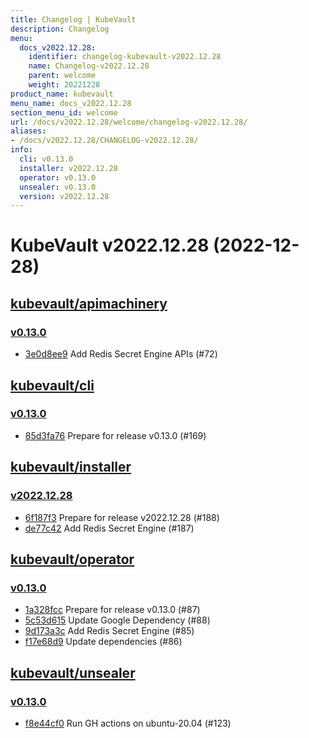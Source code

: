 ```yaml
---
title: Changelog | KubeVault
description: Changelog
menu:
  docs_v2022.12.28:
    identifier: changelog-kubevault-v2022.12.28
    name: Changelog-v2022.12.28
    parent: welcome
    weight: 20221228
product_name: kubevault
menu_name: docs_v2022.12.28
section_menu_id: welcome
url: /docs/v2022.12.28/welcome/changelog-v2022.12.28/
aliases:
- /docs/v2022.12.28/CHANGELOG-v2022.12.28/
info:
  cli: v0.13.0
  installer: v2022.12.28
  operator: v0.13.0
  unsealer: v0.13.0
  version: v2022.12.28
---
```


# KubeVault v2022.12.28 (2022-12-28)


## [kubevault/apimachinery](https://github.com/kubevault/apimachinery)

### [v0.13.0](https://github.com/kubevault/apimachinery/releases/tag/v0.13.0)

- [3e0d8ee9](https://github.com/kubevault/apimachinery/commit/3e0d8ee9) Add Redis Secret Engine APIs (#72)



## [kubevault/cli](https://github.com/kubevault/cli)

### [v0.13.0](https://github.com/kubevault/cli/releases/tag/v0.13.0)

- [85d3fa76](https://github.com/kubevault/cli/commit/85d3fa76) Prepare for release v0.13.0 (#169)



## [kubevault/installer](https://github.com/kubevault/installer)

### [v2022.12.28](https://github.com/kubevault/installer/releases/tag/v2022.12.28)

- [6f187f3](https://github.com/kubevault/installer/commit/6f187f3) Prepare for release v2022.12.28 (#188)
- [de77c42](https://github.com/kubevault/installer/commit/de77c42) Add Redis Secret Engine (#187)



## [kubevault/operator](https://github.com/kubevault/operator)

### [v0.13.0](https://github.com/kubevault/operator/releases/tag/v0.13.0)

- [1a328fcc](https://github.com/kubevault/operator/commit/1a328fcc) Prepare for release v0.13.0 (#87)
- [5c53d615](https://github.com/kubevault/operator/commit/5c53d615) Update Google Dependency (#88)
- [9d173a3c](https://github.com/kubevault/operator/commit/9d173a3c) Add Redis Secret Engine (#85)
- [f17e68d9](https://github.com/kubevault/operator/commit/f17e68d9) Update dependencies (#86)



## [kubevault/unsealer](https://github.com/kubevault/unsealer)

### [v0.13.0](https://github.com/kubevault/unsealer/releases/tag/v0.13.0)

- [f8e44cf0](https://github.com/kubevault/unsealer/commit/f8e44cf0) Run GH actions on ubuntu-20.04 (#123)




